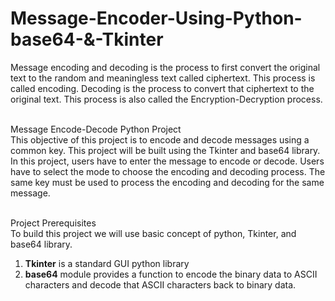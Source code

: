 # Message-Encoder-Using-Python-base64-&-Tkinter
Message encoding and decoding is the process to first convert the original text to the random and meaningless text called ciphertext. This process is called encoding. Decoding is the process to convert that ciphertext to the original text. This process is also called the Encryption-Decryption process.

<br>Message Encode-Decode Python Project</br>
This objective of this project is to encode and decode messages using a common key. This project will be built using the Tkinter and base64 library.
In this project, users have to enter the message to encode or decode. Users have to select the mode to choose the encoding and decoding process. The same key must be used to process the encoding and decoding for the same message.

<br>Project Prerequisites</br>
To build this project we will use basic concept of python, Tkinter, and base64 library.
1. <b>Tkinter</b> is a standard GUI python library
2. <b>base64</b> module provides a function to encode the binary data to ASCII characters and decode that ASCII characters back to binary data.
